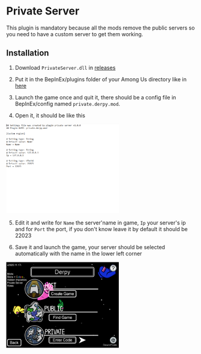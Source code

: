 # Private Server

This plugin is mandatory because all the mods remove the public servers so you need to have a custom server to get them working.

## Installation

1. Download `PrivateServer.dll` in [releases](https://github.com/jloro/AmongUsMods/releases)

2. Put it in the BepInEx/plugins folder of your Among Us directory like in [here](https://github.com/jloro/AmongUsMods#installation)

3. Launch the game once and quit it, there should be a config file in BepInEx/config named `private.derpy.mod`.

4. Open it, it should be like this   

<img src="/Ressources/ConfigFile.PNG" width="300">

5. Edit it and write for `Name` the server'name in game, `Ip` your server's ip and for `Port` the port, if you don't know leave it by default it should be 22023

6. Save it and launch the game, your server should be selected automatically with the name in the lower left corner

<img src="/Ressources/ExampleServer.PNG" width="300">

